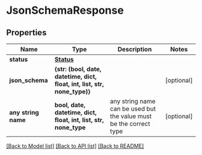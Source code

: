 # JsonSchemaResponse


## Properties
Name | Type | Description | Notes
------------ | ------------- | ------------- | -------------
**status** | [**Status**](Status.md) |  | 
**json_schema** | **{str: (bool, date, datetime, dict, float, int, list, str, none_type)}** |  | [optional] 
**any string name** | **bool, date, datetime, dict, float, int, list, str, none_type** | any string name can be used but the value must be the correct type | [optional]

[[Back to Model list]](../README.md#documentation-for-models) [[Back to API list]](../README.md#documentation-for-api-endpoints) [[Back to README]](../README.md)


